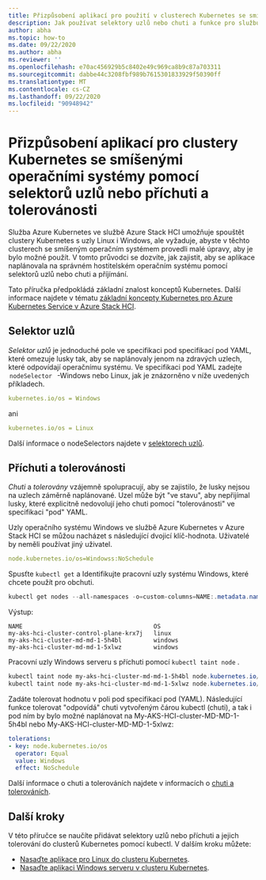 ```yaml
---
title: Přizpůsobení aplikací pro použití v clusterech Kubernetes se smíšeným operačním systémem
description: Jak používat selektory uzlů nebo chuti a funkce pro službu Azure Kubernetes, abyste zajistili, že se aplikace v kombinovaných clusterech Kubernetes s operačním systémem běžícím na Azure Stack HCI naplánovaly na správném operačním systému pracovního uzlu
author: abha
ms.topic: how-to
ms.date: 09/22/2020
ms.author: abha
ms.reviewer: ''
ms.openlocfilehash: e70ac456929b5c8402e49c969ca8b9c87a703311
ms.sourcegitcommit: dabbe44c3208fbf989b7615301833929f50390ff
ms.translationtype: MT
ms.contentlocale: cs-CZ
ms.lasthandoff: 09/22/2020
ms.locfileid: "90948942"
---
```

# <a name="adapt-apps-for-mixed-os-kubernetes-clusters-using-node-selectors-or-taints-and-tolerations"></a>Přizpůsobení aplikací pro clustery Kubernetes se smíšenými operačními systémy pomocí selektorů uzlů nebo příchuti a tolerovánosti

Služba Azure Kubernetes ve službě Azure Stack HCI umožňuje spouštět clustery Kubernetes s uzly Linux i Windows, ale vyžaduje, abyste v těchto clusterech se smíšeným operačním systémem provedli malé úpravy, aby je bylo možné použít. V tomto průvodci se dozvíte, jak zajistit, aby se aplikace naplánovala na správném hostitelském operačním systému pomocí selektorů uzlů nebo chuti a příjímání.

Tato příručka předpokládá základní znalost konceptů Kubernetes. Další informace najdete v tématu [základní koncepty Kubernetes pro Azure Kubernetes Service v Azure Stack HCI](kubernetes-concepts.md).

## <a name="node-selector"></a>Selektor uzlů

*Selektor uzlů* je jednoduché pole ve specifikaci pod specifikací pod YAML, které omezuje lusky tak, aby se naplánovaly jenom na zdravých uzlech, které odpovídají operačnímu systému. Ve specifikaci pod YAML zadejte  `nodeSelector`   -Windows nebo Linux, jak je znázorněno v níže uvedených příkladech. 

```yaml
kubernetes.io/os = Windows
```
ani

```yaml
kubernetes.io/os = Linux
```

Další informace o nodeSelectors najdete v [selektorech uzlů](https://kubernetes.io/docs/concepts/scheduling-eviction/assign-pod-node/). 

## <a name="taints-and-tolerations"></a>Příchuti a tolerovánosti

*Chuti* a *tolerovány* vzájemně spolupracují, aby se zajistilo, že lusky nejsou na uzlech záměrně naplánované. Uzel může být "ve stavu", aby nepřijímal lusky, které explicitně nedovolují jeho chuti pomocí "tolerovánosti" ve specifikaci "pod" YAML.

Uzly operačního systému Windows ve službě Azure Kubernetes v Azure Stack HCI se můžou nacházet s následující dvojicí klíč-hodnota. Uživatelé by neměli používat jiný uživatel.

```yaml
node.kubernetes.io/os=Windowss:NoSchedule
```
Spusťte `kubectl get` a Identifikujte pracovní uzly systému Windows, které chcete použít pro obchuti.

```PowerShell
kubectl get nodes --all-namespaces -o=custom-columns=NAME:.metadata.name,OS:.status.nodeInfo.operatingSystem
```
Výstup:
```output
NAME                                     OS
my-aks-hci-cluster-control-plane-krx7j   linux
my-aks-hci-cluster-md-md-1-5h4bl         windows
my-aks-hci-cluster-md-md-1-5xlwz         windows
```

Pracovní uzly Windows serveru s příchuti pomocí `kubectl taint node` .

```PowerShell
kubectl taint node my-aks-hci-cluster-md-md-1-5h4bl node.kubernetes.io/os=Windows:NoSchedule
kubectl taint node my-aks-hci-cluster-md-md-1-5xlwz node.kubernetes.io/os=Windows:NoSchedule
```

Zadáte tolerovat hodnotu v poli pod specifikací pod (YAML). Následující funkce tolerovat "odpovídá" chuti vytvořeným čárou kubectl (chuti), a tak i pod ním by bylo možné naplánovat na My-AKS-HCI-cluster-MD-MD-1-5h4bl nebo My-AKS-HCI-cluster-MD-MD-1-5xlwz:

```yaml
tolerations:
- key: node.kubernetes.io/os
  operator: Equal
  value: Windows
  effect: NoSchedule
```
Další informace o chuti a tolerováních najdete v informacích o [chuti a tolerováních](https://kubernetes.io/docs/concepts/scheduling-eviction/taint-and-toleration/). 

## <a name="next-steps"></a>Další kroky

V této příručce se naučíte přidávat selektory uzlů nebo příchuti a jejich tolerování do clusterů Kubernetes pomocí kubectl. V dalším kroku můžete:
- [Nasaďte aplikace pro Linux do clusteru Kubernetes](./deploy-linux-application.md).
- [Nasaďte aplikaci Windows serveru v clusteru Kubernetes](./deploy-windows-application.md).
